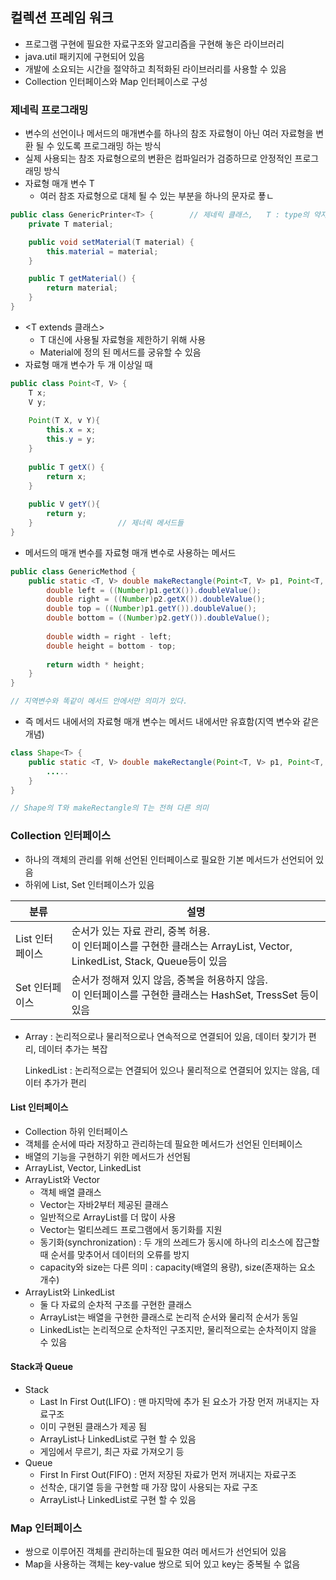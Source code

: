 ## 컬렉션 프레임 워크

- 프로그램 구현에 필요한 자료구조와 알고리즘을 구현해 놓은 라이브러리
- java.util 패키지에 구현되어 있음
- 개발에 소요되는 시간을 절약하고 최적화된 라이브러리를 사용할 수 있음
- Collection 인터페이스와 Map 인터페이스로 구성



### 제네릭 프로그래밍

- 변수의 선언이나 메서드의 매개변수를 하나의 참조 자료형이 아닌 여러 자료형을 변환 될 수 있도록 프로그래밍 하는 방식
- 실제 사용되는 참조 자료형으로의 변환은 컴파일러가 검증하므로 안정적인 프로그래밍 방식
- 자료형 매개 변수 T
  - 여러 참조 자료형으로 대체 될 수 있는 부분을 하나의 문자로 푷ㄴ

``` java
public class GenericPrinter<T> {		// 제네릭 클래스,   T : type의 약자, 자료형 매개변수
    private T material;

	public void setMaterial(T material) {
        this.material = material;
    }

	public T getMaterial() {
        return material;
    }
}
```

- <T extends 클래스>
  - T 대신에 사용될 자료형을 제한하기 위해 사용
  - Material에 정의 된 메서드를 궁유할 수 있음
- 자료형 매개 변수가 두 개 이상일 때

``` java
public class Point<T, V> {
    T x;
    V y;
    
    Point(T X, v Y){
        this.x = x;
        this.y = y;
    }
    
    public T getX() {
        return x;
    }
    
    public V getY(){
        return y;
    }					// 제너릭 메서드들
}
```

- 메서드의 매개 변수를 자료형 매개 변수로 사용하는 메서드

``` java
public class GenericMethod {
    public static <T, V> double makeRectangle(Point<T, V> p1, Point<T, V> p2){
        double left = ((Number)p1.getX()).doubleValue();
        double right = ((Number)p2.getX()).doubleValue();
        double top = ((Number)p1.getY()).doubleValue();
        double bottom = ((Number)p2.getY()).doubleValue();
        
        double width = right - left;
        double height = bottom - top;
        
        return width * height;
    }
}

// 지역변수와 똑같이 메서드 안에서만 의미가 있다.
```

- 즉 메서드 내에서의 자료형 매개 변수는 메서드 내에서만 유효함(지역 변수와 같은 개념)

``` java
class Shape<T> {
    public static <T, V> double makeRectangle(Point<T, V> p1, Point<T, V> p2){
        .....
    }
}

// Shape의 T와 makeRectangle의 T는 전혀 다른 의미
```



### Collection 인터페이스

- 하나의 객체의 관리를 위해 선언된 인터페이스로 필요한 기본 메서드가 선언되어 있음
- 하위에 List, Set 인터페이스가 있음

| 분류            | 설명                                                         |
| --------------- | ------------------------------------------------------------ |
| List 인터페이스 | 순서가 있는 자료 관리, 중복 허용. <br />이 인터페이스를 구현한 클래스는 ArrayList, Vector, LinkedList, Stack, Queue등이 있음 |
| Set 인터페이스  | 순서가 정해져 있지 않음, 중복을 허용하지 않음.<br />이 인터페이스를 구현한 클래스는 HashSet, TressSet 등이 있음 |

- Array : 논리적으로나 물리적으로나 연속적으로 연결되어 있음, 데이터 찾기가 편리, 데이터 추가는 복잡

  LinkedList : 논리적으로는 연결되어 있으나 물리적으로 연결되어 있지는 않음, 데이터 추가가 편리



#### List 인터페이스

- Collection 하위 인터페이스
- 객체를 순서에 따라 저장하고 관리하는데 필요한 메서드가 선언된 인터페이스
- 배열의 기능을 구현하기 위한 메서드가 선언됨
- ArrayList, Vector, LinkedList
- ArrayList와 Vector
  - 객체 배열 클래스
  - Vector는 자바2부터 제공된 클래스
  - 일반적으로 ArrayList를 더 많이 사용
  - Vector는 멀티쓰레드 프로그램에서 동기화를 지원
  - 동기화(synchronization) : 두 개의 쓰레드가 동시에 하나의 리소스에 잡근할 때 순서를 맞추어서 데이터의 오류를 방지
  - capacity와 size는 다른 의미 : capacity(배열의 용량), size(존재하는 요소 개수)
- ArrayList와 LinkedList
  - 둘 다 자료의 순차적 구조를 구현한 클래스
  - ArrayList는 배열을 구현한 클래스로 논리적 순서와 물리적 순서가 동일
  - LinkedList는 논리적으로 순차적인 구조지만, 물리적으로는 순차적이지 않을 수 있음



#### Stack과 Queue

- Stack
  - Last In First Out(LIFO) : 맨 마지막에 추가 된 요소가 가장 먼저 꺼내지는 자료구조
  - 이미 구현된 클래스가 제공 됨
  - ArrayList나 LinkedList로 구현 할 수 있음
  - 게임에서 무르기, 최근 자료 가져오기 등
- Queue
  - First In First Out(FIFO) : 먼저 저장된 자료가 먼저 꺼내지는 자료구조
  - 선착순, 대기열 등을 구현할 때 가장 많이 사용되는 자료 구조
  - ArrayList나 LinkedList로 구현 할 수 있음





### Map 인터페이스

- 쌍으로 이루어진 객체를 관리하는데 필요한 여러 메서드가 선언되어 있음
- Map을 사용하는 객체는 key-value 쌍으로 되어 있고 key는 중복될 수 없음

